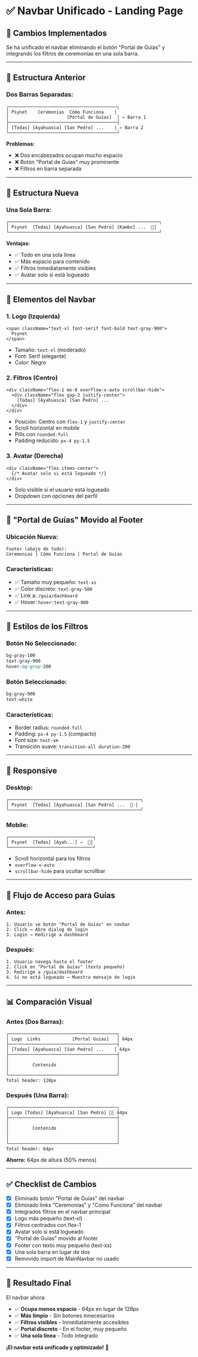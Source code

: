 # ✅ Navbar Unificado - Landing Page

## 🎯 Cambios Implementados

Se ha unificado el navbar eliminando el botón "Portal de Guías" y integrando los filtros de ceremonias en una sola barra.

---

## 📐 Estructura Anterior

### **Dos Barras Separadas:**

```
┌─────────────────────────────────────────┐
│ Psynet    Ceremonias  Cómo Funciona    │
│                      [Portal de Guías]  │ ← Barra 1
├─────────────────────────────────────────┤
│ [Todas] [Ayahuasca] [San Pedro] ...    │ ← Barra 2
└─────────────────────────────────────────┘
```

**Problemas:**
- ❌ Dos encabezados ocupan mucho espacio
- ❌ Botón "Portal de Guías" muy prominente
- ❌ Filtros en barra separada

---

## 📐 Estructura Nueva

### **Una Sola Barra:**

```
┌─────────────────────────────────────────────────────────┐
│ Psynet  [Todas] [Ayahuasca] [San Pedro] [Kambo] ...  👤│
└─────────────────────────────────────────────────────────┘
```

**Ventajas:**
- ✅ Todo en una sola línea
- ✅ Más espacio para contenido
- ✅ Filtros inmediatamente visibles
- ✅ Avatar solo si está logueado

---

## 🎨 Elementos del Navbar

### **1. Logo (Izquierda)**
```tsx
<span className="text-xl font-serif font-bold text-gray-900">
  Psynet
</span>
```
- Tamaño: `text-xl` (moderado)
- Font: Serif (elegante)
- Color: Negro

### **2. Filtros (Centro)**
```tsx
<div className="flex-1 mx-8 overflow-x-auto scrollbar-hide">
  <div className="flex gap-2 justify-center">
    [Todas] [Ayahuasca] [San Pedro] ...
  </div>
</div>
```
- Posición: Centro con `flex-1` y `justify-center`
- Scroll horizontal en mobile
- Pills con `rounded-full`
- Padding reducido: `px-4 py-1.5`

### **3. Avatar (Derecha)**
```tsx
<div className="flex items-center">
  {/* Avatar solo si está logueado */}
</div>
```
- Solo visible si el usuario está logueado
- Dropdown con opciones del perfil

---

## 📱 "Portal de Guías" Movido al Footer

### **Ubicación Nueva:**
```
Footer (abajo de todo):
Ceremonias | Cómo Funciona | Portal de Guías
```

### **Características:**
- ✅ Tamaño muy pequeño: `text-xs`
- ✅ Color discreto: `text-gray-500`
- ✅ Link a: `/guia/dashboard`
- ✅ Hover: `hover:text-gray-900`

---

## 🎨 Estilos de los Filtros

### **Botón No Seleccionado:**
```css
bg-gray-100
text-gray-900
hover:bg-gray-200
```

### **Botón Seleccionado:**
```css
bg-gray-900
text-white
```

### **Características:**
- Border radius: `rounded-full`
- Padding: `px-4 py-1.5` (compacto)
- Font size: `text-sm`
- Transición suave: `transition-all duration-200`

---

## 📱 Responsive

### **Desktop:**
```
┌──────────────────────────────────────────────────┐
│ Psynet  [Todas] [Ayahuasca] [San Pedro] ...  👤 │
└──────────────────────────────────────────────────┘
```

### **Mobile:**
```
┌────────────────────────────────┐
│ Psynet  [Todas] [Ayah...] →  👤│
└────────────────────────────────┘
```
- Scroll horizontal para los filtros
- `overflow-x-auto`
- `scrollbar-hide` para ocultar scrollbar

---

## 🔄 Flujo de Acceso para Guías

### **Antes:**
```
1. Usuario ve botón "Portal de Guías" en navbar
2. Click → Abre dialog de login
3. Login → Redirige a dashboard
```

### **Después:**
```
1. Usuario navega hasta el footer
2. Click en "Portal de Guías" (texto pequeño)
3. Redirige a /guia/dashboard
4. Si no está logueado → Muestra mensaje de login
```

---

## 📊 Comparación Visual

### **Antes (Dos Barras):**
```
┌─────────────────────────────────────────┐
│ Logo  Links            [Portal Guías]   │ 64px
├─────────────────────────────────────────┤
│ [Todas] [Ayahuasca] [San Pedro] ...    │ 64px
├─────────────────────────────────────────┤
│                                         │
│         Contenido                       │
│                                         │
└─────────────────────────────────────────┘
Total header: 128px
```

### **Después (Una Barra):**
```
┌─────────────────────────────────────────┐
│ Logo [Todas] [Ayahuasca] [San Pedro] 👤│ 64px
├─────────────────────────────────────────┤
│                                         │
│         Contenido                       │
│                                         │
│                                         │
└─────────────────────────────────────────┘
Total header: 64px
```

**Ahorro:** 64px de altura (50% menos)

---

## ✅ Checklist de Cambios

- [x] Eliminado botón "Portal de Guías" del navbar
- [x] Eliminado links "Ceremonias" y "Cómo Funciona" del navbar
- [x] Integrados filtros en el navbar principal
- [x] Logo más pequeño (text-xl)
- [x] Filtros centrados con flex-1
- [x] Avatar solo si está logueado
- [x] "Portal de Guías" movido al footer
- [x] Footer con texto muy pequeño (text-xs)
- [x] Una sola barra en lugar de dos
- [x] Removido import de MainNavbar no usado

---

## 🎯 Resultado Final

El navbar ahora:
- ✅ **Ocupa menos espacio** - 64px en lugar de 128px
- ✅ **Más limpio** - Sin botones innecesarios
- ✅ **Filtros visibles** - Inmediatamente accesibles
- ✅ **Portal discreto** - En el footer, muy pequeño
- ✅ **Una sola línea** - Todo integrado

**¡El navbar está unificado y optimizado!** 🎉
